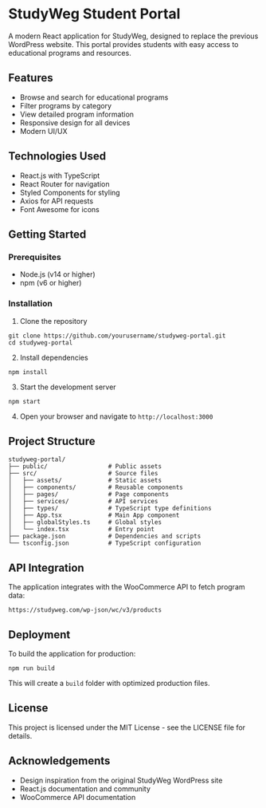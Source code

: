 # StudyWeg Student Portal

A modern React application for StudyWeg, designed to replace the previous WordPress website. This portal provides students with easy access to educational programs and resources.

## Features

- Browse and search for educational programs
- Filter programs by category
- View detailed program information
- Responsive design for all devices
- Modern UI/UX

## Technologies Used

- React.js with TypeScript
- React Router for navigation
- Styled Components for styling
- Axios for API requests
- Font Awesome for icons

## Getting Started

### Prerequisites

- Node.js (v14 or higher)
- npm (v6 or higher)

### Installation

1. Clone the repository
```
git clone https://github.com/yourusername/studyweg-portal.git
cd studyweg-portal
```

2. Install dependencies
```
npm install
```

3. Start the development server
```
npm start
```

4. Open your browser and navigate to `http://localhost:3000`

## Project Structure

```
studyweg-portal/
├── public/                 # Public assets
├── src/                    # Source files
│   ├── assets/             # Static assets
│   ├── components/         # Reusable components
│   ├── pages/              # Page components
│   ├── services/           # API services
│   ├── types/              # TypeScript type definitions
│   ├── App.tsx             # Main App component
│   ├── globalStyles.ts     # Global styles
│   └── index.tsx           # Entry point
├── package.json            # Dependencies and scripts
└── tsconfig.json           # TypeScript configuration
```

## API Integration

The application integrates with the WooCommerce API to fetch program data:

```
https://studyweg.com/wp-json/wc/v3/products
```

## Deployment

To build the application for production:

```
npm run build
```

This will create a `build` folder with optimized production files.

## License

This project is licensed under the MIT License - see the LICENSE file for details.

## Acknowledgements

- Design inspiration from the original StudyWeg WordPress site
- React.js documentation and community
- WooCommerce API documentation
